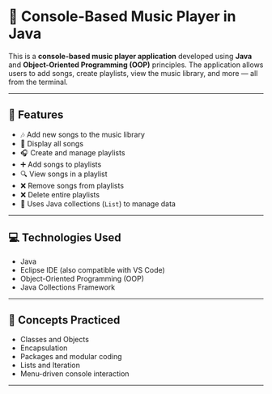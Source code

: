 
# 🎵 Console-Based Music Player in Java

This is a **console-based music player application** developed using **Java** and **Object-Oriented Programming (OOP)** principles. The application allows users to add songs, create playlists, view the music library, and more — all from the terminal.

---

## 🚀 Features

- 🎶 Add new songs to the music library
- 📃 Display all songs
- 🎧 Create and manage playlists
- ➕ Add songs to playlists
- 🔍 View songs in a playlist
- ❌ Remove songs from playlists
- ❌ Delete entire playlists
- 📂 Uses Java collections (`List`) to manage data

---

## 💻 Technologies Used

- Java
- Eclipse IDE (also compatible with VS Code)
- Object-Oriented Programming (OOP)
- Java Collections Framework

---

## 🧠 Concepts Practiced

- Classes and Objects
- Encapsulation
- Packages and modular coding
- Lists and Iteration
- Menu-driven console interaction

---




